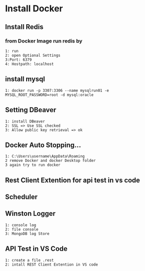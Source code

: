 # Install Docker
## Install Redis
### from Docker Image run redis by 
    1: run
    2: open Optional Settings
    3:Port: 6379
    4: Hostpath: localhost
## install mysql
    1: docker run -p 3307:3306 --name mysqlrun01 -e MYSQL_ROOT_PASSWORD=root -d mysql:oracle
## Setting DBeaver
    1: install DBeaver
    2: SSL => Use SSL checked
    3: Allow public key retrieval => ok

## Docker Auto Stopping...
    1: C:\Users\username\AppData\Roaming
    2 remove Docker and docker Desktop folder
    3 again try to run docker

## Rest Client Extention for api test in vs code

## Scheduler

## Winston Logger

    1: console log
    2: file console
    3: MongoDB log Store
## API Test in VS Code
    1: create a file .rest
    2: intall REST Client Extention in VS code